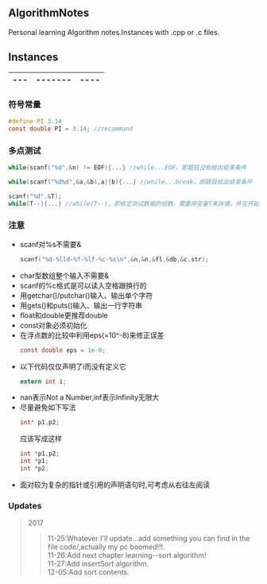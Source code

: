 ## AlgorithmNotes

Personal learning Algorithm notes.Instances with .cpp or .c files.

## Instances

|---|-------|----|
|---|-------|----|

### 符号常量
```C
#define PI 3.14
const double PI = 3.14; //recommand
```
### 多点测试
```C
while(scanf("%d",&n) != EOF){...} //while...EOF，即题目没有给出结束条件

while(scanf("%d%d",&a,&b),a||b){...} //while...break，即题目给出结束条件

scanf("%d".&T);
while(T--){...} //while(T--)，即给定测试数据的组数，需要用变量T来存储，并在开始时读入
```

### 注意
* scanf对%s不需要&
    ```C
    scanf("%d-%lld-%f-%lf-%c-%s\n",&n,&n,&fl,&db,&c,str);
    ```
* char型数组整个输入不需要&
* scanf的%c格式是可以读入空格跟换行的
* 用getchar()/putchar()输入、输出单个字符
* 用gets()和puts()输入、输出一行字符串
* float和double更推荐double
* const对象必须初始化
* 在浮点数的比较中利用eps(=10^-8)来修正误差
    ```C
    const double eps = 1e-8;
    ```
* 以下代码仅仅声明了i而没有定义它 
    ```C
    extern int i;
    ```
* nan表示Not a Number,inf表示Infinity无限大
* 尽量避免如下写法
    ```C
    int* p1,p2;
    ```
  应该写成这样
    ```C
    int *p1,p2; 
    int *p1;
    int *p2;
    ```
* 面对较为复杂的指针或引用的声明语句时,可考虑从右往左阅读

### Updates
>2017
>>11-25:Whatever I'll update...add something you can find in the file code/,actually my pc boomed!!!.<br>
>>11-26:Add next chapter learning--sort algorithm!<br>
>>11-27:Add insertSort algorithm.<br>
>>12-05:Add sort contents.<br>
